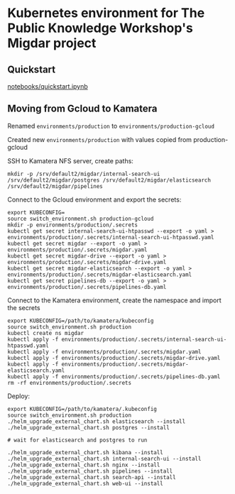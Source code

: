 # Kubernetes environment for The Public Knowledge Workshop's Migdar project

## Quickstart

[notebooks/quickstart.ipynb](notebooks/quickstart.ipynb)

## Moving from Gcloud to Kamatera

Renamed `environments/production` to `environments/production-gcloud`

Created new `environments/production` with values copied from production-gcloud

SSH to Kamatera NFS server, create paths:

```
mkdir -p /srv/default2/migdar/internal-search-ui /srv/default2/migdar/postgres /srv/default2/migdar/elasticsearch /srv/default2/migdar/pipelines
```

Connect to the Gcloud environment and export the secrets:

```
export KUBECONFIG=
source switch_environment.sh production-gcloud
mkdir -p environments/production/.secrets
kubectl get secret internal-search-ui-htpasswd --export -o yaml > environments/production/.secrets/internal-search-ui-htpasswd.yaml
kubectl get secret migdar --export -o yaml > environments/production/.secrets/migdar.yaml
kubectl get secret migdar-drive --export -o yaml > environments/production/.secrets/migdar-drive.yaml
kubectl get secret migdar-elasticsearch --export -o yaml > environments/production/.secrets/migdar-elasticsearch.yaml
kubectl get secret pipelines-db --export -o yaml > environments/production/.secrets/pipelines-db.yaml
```

Connect to the Kamatera environment, create the namespace and import the secrets

```
export KUBECONFIG=/path/to/kamatera/kubeconfig
source switch_environment.sh production
kubectl create ns migdar
kubectl apply -f environments/production/.secrets/internal-search-ui-htpasswd.yaml
kubectl apply -f environments/production/.secrets/migdar.yaml
kubectl apply -f environments/production/.secrets/migdar-drive.yaml
kubectl apply -f environments/production/.secrets/migdar-elasticsearch.yaml
kubectl apply -f environments/production/.secrets/pipelines-db.yaml
rm -rf environments/production/.secrets
```

Deploy:

```
export KUBECONFIG=/path/to/kamatera/.kubeconfig
source switch_environment.sh production
./helm_upgrade_external_chart.sh elasticsearch --install
./helm_upgrade_external_chart.sh postgres --install

# wait for elasticsearch and postgres to run

./helm_upgrade_external_chart.sh kibana --install
./helm_upgrade_external_chart.sh internal-search-ui --install
./helm_upgrade_external_chart.sh nginx --install
./helm_upgrade_external_chart.sh pipelines --install
./helm_upgrade_external_chart.sh search-api --install
./helm_upgrade_external_chart.sh web-ui --install
```
